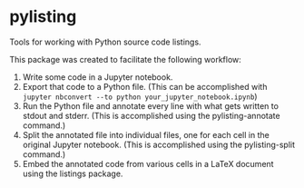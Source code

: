 # pylisting
Tools for working with Python source code listings.

This package was created to facilitate the following workflow:
1. Write some code in a Jupyter notebook.
2. Export that code to a Python file. (This can be accomplished with `jupyter nbconvert --to python your_jupyter_notebook.ipynb`)
3. Run the Python file and annotate every line with what gets written to stdout and stderr. (This is accomplished using the pylisting-annotate command.)
4. Split the annotated file into individual files, one for each cell in the original Jupyter notebook. (This is accomplished using the pylisting-split command.)
5. Embed the annotated code from various cells in a LaTeX document using the listings package.
